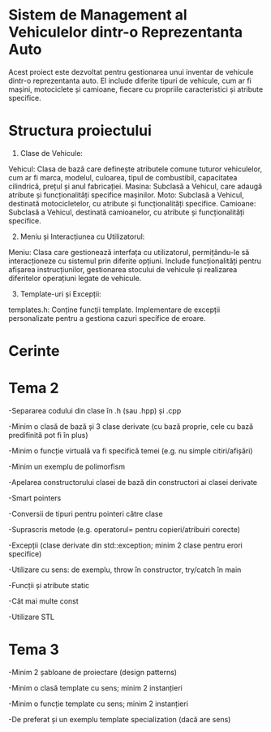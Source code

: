 # Sistem de Management al Vehiculelor dintr-o Reprezentanta Auto

Acest proiect este dezvoltat pentru gestionarea unui inventar de vehicule dintr-o reprezentanta auto. El include diferite tipuri de vehicule, cum ar fi mașini, motociclete și camioane, fiecare cu propriile caracteristici și atribute specifice.

# Structura proiectului

1. Clase de Vehicule:

Vehicul: Clasa de bază care definește atributele comune tuturor vehiculelor, cum ar fi marca, modelul, culoarea, tipul de combustibil, capacitatea cilindrică, prețul și anul fabricației.
Masina: Subclasă a Vehicul, care adaugă atribute și funcționalități specifice mașinilor.
Moto: Subclasă a Vehicul, destinată motocicletelor, cu atribute și funcționalități specifice.
Camioane: Subclasă a Vehicul, destinată camioanelor, cu atribute și funcționalități specifice.

2. Meniu și Interacțiunea cu Utilizatorul:

Meniu: Clasa care gestionează interfața cu utilizatorul, permițându-le să interacționeze cu sistemul prin diferite opțiuni.
Include funcționalități pentru afișarea instrucțiunilor, gestionarea stocului de vehicule și realizarea diferitelor operațiuni legate de vehicule.

3. Template-uri și Excepții:

templates.h: Conține funcții template.
Implementare de excepții personalizate pentru a gestiona cazuri specifice de eroare.

# Cerinte

# Tema 2
-Separarea codului din clase în .h (sau .hpp) și .cpp

-Minim o clasă de bază și 3 clase derivate (cu bază proprie, cele cu bază predifinită pot fi în plus)

-Minim o funcție virtuală va fi specifică temei (e.g. nu simple citiri/afișări)

-Minim un exemplu de polimorfism

-Apelarea constructorului clasei de bază din constructori ai clasei derivate

-Smart pointers

-Conversii de tipuri pentru pointeri către clase

-Suprascris metode (e.g. operatorul= pentru copieri/atribuiri corecte)

-Excepții (clase derivate din std::exception; minim 2 clase pentru erori specifice)

-Utilizare cu sens: de exemplu, throw în constructor, try/catch în main

-Funcții și atribute static

-Cât mai multe const

-Utilizare STL

# Tema 3
-Minim 2 șabloane de proiectare (design patterns)

-Minim o clasă template cu sens; minim 2 instanțieri

-Minim o funcție template cu sens; minim 2 instanțieri

-De preferat și un exemplu template specialization (dacă are sens)

